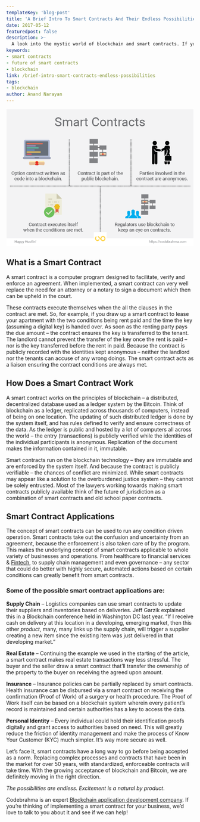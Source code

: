 ```yaml
---
templateKey: 'blog-post'
title: 'A Brief Intro To Smart Contracts And Their Endless Possibilities'
date: 2017-05-12
featuredpost: false
description: >-
  A look into the mystic world of blockchain and smart contracts. If you&#039;re looking to understand what a smart contract is and how can it change the world, read on.
keywords:
- smart contracts
- future of smart contracts
- blockchain
link: /brief-intro-smart-contracts-endless-possibilities
tags:
- blockchain
author: Anand Narayan
---
```

![what-is-smart-contract](./images/Smart-contracts-01.png)

## What is a Smart Contract
A smart contract is a computer program designed to facilitate, verify and enforce an agreement. When implemented, a smart contract can very well replace the need for an attorney or a notary to sign a document which then can be upheld in the court.

These contracts execute themselves when the all the clauses in the contract are met. So, for example, if you draw up a smart contract to lease your apartment with the two conditions being rent paid and the time the key (assuming a digital key) is handed over. As soon as the renting party pays the due amount – the contract ensures the key is transferred to the tenant. The landlord cannot prevent the transfer of the key once the rent is paid – nor is the key transferred before the rent in paid. Because the contract is publicly recorded with the identities kept anonymous – neither the landlord nor the tenants can accuse of any wrong doings. The smart contract acts as a liaison ensuring the contract conditions are always met.

## How Does a Smart Contract Work
A smart contract works on the principles of blockchain – a distributed, decentralized database used as a ledger system by the Bitcoin. Think of blockchain as a ledger, replicated across thousands of computers, instead of being on one location. The updating of such distributed ledger is done by the system itself, and has rules defined to verify and ensure correctness of the data. As the ledger is public and hosted by a lot of computers all across the world – the entry (transactions) is publicly verified while the identities of the individual participants is anonymous. Replication of the document makes the information contained in it, immutable.

Smart contracts run on the blockchain technology – they are immutable and are enforced by the system itself. And because the contract is publicly verifiable – the chances of conflict are minimized. While smart contracts may appear like a solution to the overburdened justice system – they cannot be solely entrusted. Most of the lawyers working towards making smart contracts publicly available think of the future of jurisdiction as a combination of smart contracts and old school paper contracts.

## Smart Contract Applications
The concept of smart contracts can be used to run any condition driven operation. Smart contracts take out the confusion and uncertainty from an agreement, because the enforcement is also taken care of by the program. This makes the underlying concept of smart contracts applicable to whole variety of businesses and operations. From healthcare to financial services & [Fintech](/financial-software-development-company), to supply chain management and even governance – any sector that could do better with highly secure, automated actions based on certain conditions can greatly benefit from smart contracts.

### Some of the possible smart contract applications are:

__Supply Chain__ – Logistics companies can use smart contracts to update their suppliers and inventories based on deliveries. Jeff Garzik explained this in a Blockchain conference held in Washington DC last year. “If I receive cash on delivery at this location in a developing, emerging market, then this other _product_, many, many links up the supply chain, will trigger a supplier creating a new item since the existing item was just delivered in that developing market.”

__Real Estate__ – Continuing the example we used in the starting of the article, a smart contract makes real estate transactions way less stressful. The buyer and the seller draw a smart contract that’ll transfer the ownership of the property to the buyer on receiving the agreed upon amount.

__Insurance__ – Insurance policies can be partially replaced by smart contracts. Health insurance can be disbursed via a smart contract on receiving the confirmation (Proof of Work) of a surgery or health procedure. The Proof of Work itself can be based on a blockchain system wherein every patient’s record is maintained and certain authorities has a key to access the data.

__Personal Identity__ – Every individual could hold their identification proofs digitally and grant access to authorities based on need. This will greatly reduce the friction of identity management and make the process of Know Your Customer (KYC) much simpler. It’s way more secure as well.

Let’s face it, smart contracts have a long way to go before being accepted as a norm. Replacing complex processes and contracts that have been in the market for over 50 years, with standardized, enforceable contracts will take time. With the growing acceptance of blockchain and Bitcoin, we are definitely moving in the right direction.

_The possibilities are endless. Excitement is a natural by product_.

Codebrahma is an expert [Blockchain application development company](/serviceblockchain-development-company/). If you’re thinking of implementing a smart contract for your business, we’d love to talk to you about it and see if we can help!
